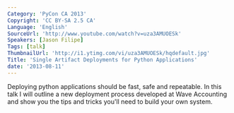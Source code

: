 ```yaml
---
Category: 'PyCon CA 2013'
Copyright: 'CC BY-SA 2.5 CA'
Language: 'English'
SourceUrl: 'http://www.youtube.com/watch?v=uza3AMUOESk'
Speakers: [Jason Filipe]
Tags: [talk]
ThumbnailUrl: 'http://i1.ytimg.com/vi/uza3AMUOESk/hqdefault.jpg'
Title: 'Single Artifact Deployments for Python Applications'
date: '2013-08-11'
---
```

Deploying python applications should be fast, safe and repeatable. In this talk I will outline a new deployment process developed at Wave Accounting and show you the tips and tricks you'll need to build your own system.

